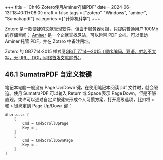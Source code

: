 +++
title = 'Ch46-Zotero使用Aminer存储PDF'
date = 2024-06-13T18:40:11+08:00
draft = false
tags = ["zotero", "Windows", "aminer", "Sumatrapdf"]
categories = ["计算机科学"]
+++

Zotero 是一款便捷的文献管理软件，但由于服务器负担，只提供普通用户 100Mb 的存储空间；
[Aminer][1] 是一个文献查找网站，可以附带 PDF 文档。可以借助 Aminer 托管 PDF，并在 Zotero 中备注网址。

Zotero 的 GB7714-2015 样式见[GB/T 7714—2015（顺序编码，双语，姓名不大写，无 URL、DOI，网络首发文献除外）][2]。

[1]: https://www.aminer.cn/
[2]: https://gitee.com/redleafnew00/Chinese-STD-GB-T-7714-related-csl/raw/main/src/gb-t-7714-2015-numeric-bilingual-no-uppercase-no-url-doi-except-aop/gb-t-7714-2015-numeric-bilingual-no-uppercase-no-url-doi-except-aop.csl

## 46.1 SumatraPDF 自定义按键

笔记本电脑一般没有 Page Up/Down 键，在使用笔记本阅读 pdf 文件时，就会窘迫。使用 SumatraPDF 可以输入 Return 或 Space 表示 Page Down，但是不够直观。或许可以通过自定义按键来形成个人习惯方案，打开高级选项，比如将 `<` 和 `>` 键绑定到 Page Up/Down 键：

```text
Shortcuts [
    [
        Cmd = CmdScrollUpPage
        Key = ,
    ]
    [
        Cmd = CmdScrollDownPage
        Key = .
    ]
]
```
